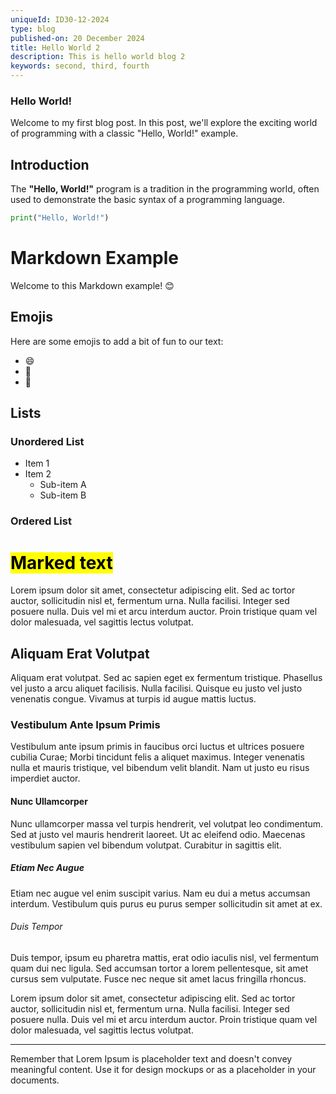 ```yaml
---
uniqueId: ID30-12-2024
type: blog
published-on: 20 December 2024
title: Hello World 2
description: This is hello world blog 2
keywords: second, third, fourth
---
```


### Hello World!

Welcome to my first blog post. In this post, we'll explore the exciting world of programming with a classic "Hello, World!" example.

## Introduction

The **"Hello, World!"** program is a tradition in the programming world, often used to demonstrate the basic syntax of a programming language.

```python
print("Hello, World!")
```

# Markdown Example

Welcome to this Markdown example! 😊

## Emojis

Here are some emojis to add a bit of fun to our text:

- 😄
- 🌟
- 🚀

## Lists

### Unordered List

- Item 1
- Item 2
  - Sub-item A
  - Sub-item B

### Ordered List
# <mark>Marked text</mark>

Lorem ipsum dolor sit amet, consectetur adipiscing elit. Sed ac tortor auctor, sollicitudin nisl et, fermentum urna. Nulla facilisi. Integer sed posuere nulla. Duis vel mi et arcu interdum auctor. Proin tristique quam vel dolor malesuada, vel sagittis lectus volutpat.

## Aliquam Erat Volutpat

Aliquam erat volutpat. Sed ac sapien eget ex fermentum tristique. Phasellus vel justo a arcu aliquet facilisis. Nulla facilisi. Quisque eu justo vel justo venenatis congue. Vivamus at turpis id augue mattis luctus.

### Vestibulum Ante Ipsum Primis

Vestibulum ante ipsum primis in faucibus orci luctus et ultrices posuere cubilia Curae; Morbi tincidunt felis a aliquet maximus. Integer venenatis nulla et mauris tristique, vel bibendum velit blandit. Nam ut justo eu risus imperdiet auctor.

#### Nunc Ullamcorper

Nunc ullamcorper massa vel turpis hendrerit, vel volutpat leo condimentum. Sed at justo vel mauris hendrerit laoreet. Ut ac eleifend odio. Maecenas vestibulum sapien vel bibendum volutpat. Curabitur in sagittis elit.

##### Etiam Nec Augue

Etiam nec augue vel enim suscipit varius. Nam eu dui a metus accumsan interdum. Vestibulum quis purus eu purus semper sollicitudin sit amet at ex.

###### Duis Tempor

Duis tempor, ipsum eu pharetra mattis, erat odio iaculis nisl, vel fermentum quam dui nec ligula. Sed accumsan tortor a lorem pellentesque, sit amet cursus sem vulputate. Fusce nec neque sit amet lacus fringilla rhoncus.

Lorem ipsum dolor sit amet, consectetur adipiscing elit. Sed ac tortor auctor, sollicitudin nisl et, fermentum urna. Nulla facilisi. Integer sed posuere nulla. Duis vel mi et arcu interdum auctor. Proin tristique quam vel dolor malesuada, vel sagittis lectus volutpat.

---

Remember that Lorem Ipsum is placeholder text and doesn't convey meaningful content. Use it for design mockups or as a placeholder in your documents.

